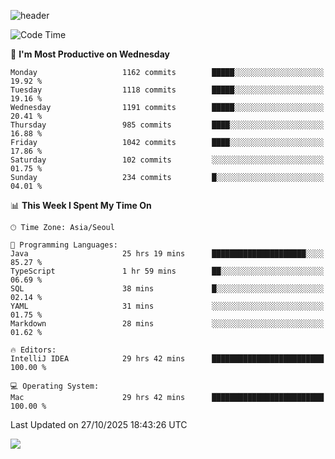 ![header](https://capsule-render.vercel.app/api?type=Egg&color=timeAuto&height=300&section=header&text=PoPo&fontSize=90&animation=fadeIn)

  <!--START_SECTION:waka-->
![Code Time](http://img.shields.io/badge/Code%20Time-3%2C058%20hrs%2053%20mins-blue)

📅 **I'm Most Productive on Wednesday** 

```text
Monday                   1162 commits        █████░░░░░░░░░░░░░░░░░░░░   19.92 % 
Tuesday                  1118 commits        █████░░░░░░░░░░░░░░░░░░░░   19.16 % 
Wednesday                1191 commits        █████░░░░░░░░░░░░░░░░░░░░   20.41 % 
Thursday                 985 commits         ████░░░░░░░░░░░░░░░░░░░░░   16.88 % 
Friday                   1042 commits        ████░░░░░░░░░░░░░░░░░░░░░   17.86 % 
Saturday                 102 commits         ░░░░░░░░░░░░░░░░░░░░░░░░░   01.75 % 
Sunday                   234 commits         █░░░░░░░░░░░░░░░░░░░░░░░░   04.01 % 
```


📊 **This Week I Spent My Time On** 

```text
🕑︎ Time Zone: Asia/Seoul

💬 Programming Languages: 
Java                     25 hrs 19 mins      █████████████████████░░░░   85.27 % 
TypeScript               1 hr 59 mins        ██░░░░░░░░░░░░░░░░░░░░░░░   06.69 % 
SQL                      38 mins             █░░░░░░░░░░░░░░░░░░░░░░░░   02.14 % 
YAML                     31 mins             ░░░░░░░░░░░░░░░░░░░░░░░░░   01.75 % 
Markdown                 28 mins             ░░░░░░░░░░░░░░░░░░░░░░░░░   01.62 % 

🔥 Editors: 
IntelliJ IDEA            29 hrs 42 mins      █████████████████████████   100.00 % 

💻 Operating System: 
Mac                      29 hrs 42 mins      █████████████████████████   100.00 % 
```


 Last Updated on 27/10/2025 18:43:26 UTC
<!--END_SECTION:waka-->



<img src="https://capsule-render.vercel.app/api?type=Egg&color=timeAuto&height=300&section=footer&text=PoPo&fontSize=90&animation=fadeIn&reversal=true" />
